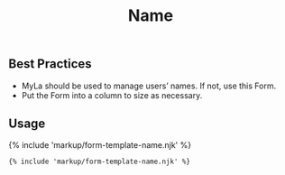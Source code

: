 ﻿---
title: Name
summary: The Name Form allows the user to input their name.
tags: form-templates
layout: page-guide
eleventyNavigation:
  key: Name
  parent: Form Templates
  order: 5
  excerpt: The Name Form allows the user to input their name.
  img: /img/illustrations/illus-name.svg
---

## Best Practices

- MyLa should be used to manage users’ names. If not, use this Form.
- Put the Form into a column to size as necessary.

## Usage

{% include 'markup/form-template-name.njk' %}

``` html
{% include 'markup/form-template-name.njk' %}
```

